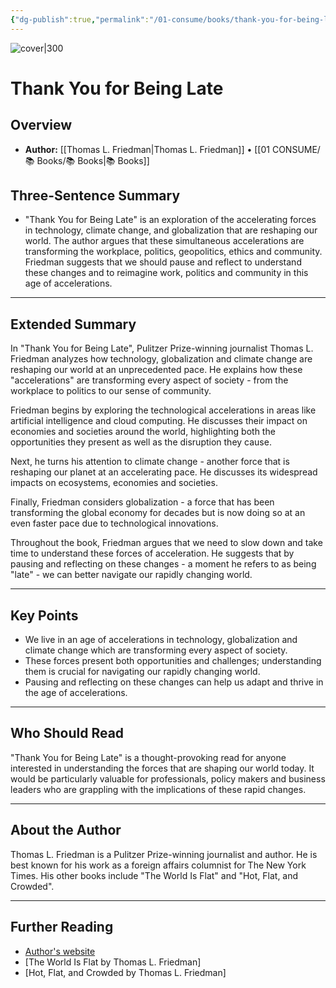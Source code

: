 ```yaml
---
{"dg-publish":true,"permalink":"/01-consume/books/thank-you-for-being-late/","title":"Thank You for Being Late","tags":["technology","climate-change","globalization","workplace","ethics","community"]}
---
```


![cover|300](http://books.google.com/books/content?id=r-U2DwAAQBAJ&printsec=frontcover&img=1&zoom=1&edge=curl&source=gbs_api)

# Thank You for Being Late

## Overview
- **Author:** [[Thomas L. Friedman\|Thomas L. Friedman]] • [[01 CONSUME/📚 Books/📚 Books\|📚 Books]]
## Three-Sentence Summary
- "Thank You for Being Late" is an exploration of the accelerating forces in technology, climate change, and globalization that are reshaping our world. The author argues that these simultaneous accelerations are transforming the workplace, politics, geopolitics, ethics and community. Friedman suggests that we should pause and reflect to understand these changes and to reimagine work, politics and community in this age of accelerations.

---

## Extended Summary
In "Thank You for Being Late", Pulitzer Prize-winning journalist Thomas L. Friedman analyzes how technology, globalization and climate change are reshaping our world at an unprecedented pace. He explains how these "accelerations" are transforming every aspect of society - from the workplace to politics to our sense of community.

Friedman begins by exploring the technological accelerations in areas like artificial intelligence and cloud computing. He discusses their impact on economies and societies around the world, highlighting both the opportunities they present as well as the disruption they cause.

Next, he turns his attention to climate change - another force that is reshaping our planet at an accelerating pace. He discusses its widespread impacts on ecosystems, economies and societies.

Finally, Friedman considers globalization - a force that has been transforming the global economy for decades but is now doing so at an even faster pace due to technological innovations.

Throughout the book, Friedman argues that we need to slow down and take time to understand these forces of acceleration. He suggests that by pausing and reflecting on these changes - a moment he refers to as being "late" - we can better navigate our rapidly changing world.

---

## Key Points
- We live in an age of accelerations in technology, globalization and climate change which are transforming every aspect of society.
- These forces present both opportunities and challenges; understanding them is crucial for navigating our rapidly changing world.
- Pausing and reflecting on these changes can help us adapt and thrive in the age of accelerations.

---

## Who Should Read
"Thank You for Being Late" is a thought-provoking read for anyone interested in understanding the forces that are shaping our world today. It would be particularly valuable for professionals, policy makers and business leaders who are grappling with the implications of these rapid changes.

---

## About the Author
Thomas L. Friedman is a Pulitzer Prize-winning journalist and author. He is best known for his work as a foreign affairs columnist for The New York Times. His other books include "The World Is Flat" and "Hot, Flat, and Crowded".

---

## Further Reading
- [Author's website](http://www.thomaslfriedman.com/)
- [The World Is Flat by Thomas L. Friedman]
- [Hot, Flat, and Crowded by Thomas L. Friedman]
